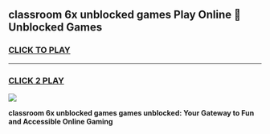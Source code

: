 
## classroom 6x unblocked games Play Online 👋 Unblocked Games
<h3>
<a href="https://premium.freeplayer.one?title=classroom_6x_unblocked_games&ref=19F">CLICK TO PLAY</a></h3>
<hr>

<h3>
<a href="https://premium.freeplayer.one?title=classroom_6x_unblocked_games&ref=19F">CLICK 2 PLAY</a>
  
</h3>

<a href="https://premium.freeplayer.one?title=classroom_6x_unblocked_games&ref=19F"><img src="https://clearcache.store/games.png"></a>


**classroom 6x unblocked games games unblocked: Your Gateway to Fun and Accessible Online Gaming**
